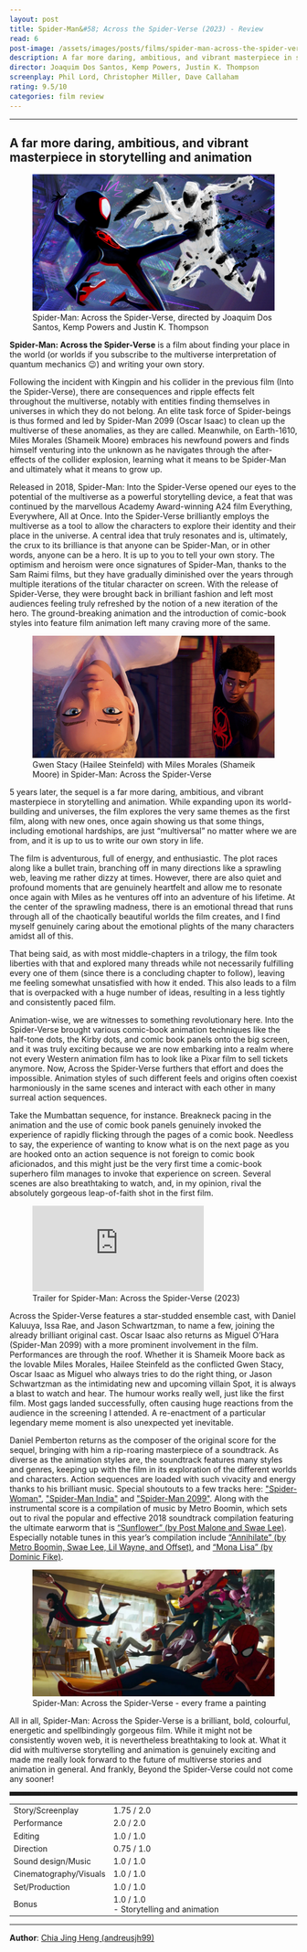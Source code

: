 ```yaml
---
layout: post
title: Spider-Man&#58; Across the Spider-Verse (2023) - Review
read: 6
post-image: /assets/images/posts/films/spider-man-across-the-spider-verse.jpg
description: A far more daring, ambitious, and vibrant masterpiece in storytelling and animation
director: Joaquim Dos Santos, Kemp Powers, Justin K. Thompson
screenplay: Phil Lord, Christopher Miller, Dave Callaham
rating: 9.5/10
categories: film review
---
```


---

## A far more daring, ambitious, and vibrant masterpiece in storytelling and animation

<figure class="film">
  <img src="/assets/images/posts/films/spider-man-across-the-spider-verse.jpg" alt="Spider-Man: Across the Spider-Verse movie still">
  <figcaption><i class="fa-solid fa-film"></i> Spider-Man: Across the Spider-Verse, directed by Joaquim Dos Santos, Kemp Powers and Justin K. Thompson</figcaption>
</figure>

**Spider-Man: Across the Spider-Verse** is a film about finding your place in the world (or worlds if you subscribe to the multiverse interpretation of quantum mechanics 😉) and writing your own story.

Following the incident with Kingpin and his collider in the previous film (Into the Spider-Verse), there are consequences and ripple effects felt throughout the multiverse, notably with entities finding themselves in universes in which they do not belong. An elite task force of Spider-beings is thus formed and led by Spider-Man 2099 (Oscar Isaac) to clean up the multiverse of these anomalies, as they are called. Meanwhile, on Earth-1610, Miles Morales (Shameik Moore) embraces his newfound powers and finds himself venturing into the unknown as he navigates through the after-effects of the collider explosion, learning what it means to be Spider-Man and ultimately what it means to grow up.

Released in 2018, Spider-Man: Into the Spider-Verse opened our eyes to the potential of the multiverse as a powerful storytelling device, a feat that was continued by the marvellous Academy Award-winning A24 film Everything, Everywhere, All at Once. Into the Spider-Verse brilliantly employs the multiverse as a tool to allow the characters to explore their identity and their place in the universe. A central idea that truly resonates and is, ultimately, the crux to its brilliance is that anyone can be Spider-Man, or in other words, anyone can be a hero. It is up to you to tell your own story. The optimism and heroism were once signatures of Spider-Man, thanks to the Sam Raimi films, but they have gradually diminished over the years through multiple iterations of the titular character on screen. With the release of Spider-Verse, they were brought back in brilliant fashion and left most audiences feeling truly refreshed by the notion of a new iteration of the hero. The ground-breaking animation and the introduction of comic-book styles into feature film animation left many craving more of the same.

<figure class="film">
  <img src="/assets/images/posts/films/spider-man-across-the-spider-verse-2.jpg" alt="Spider-Man: Across the Spider-Verse movie still">
  <figcaption><i class="fa-solid fa-film"></i> Gwen Stacy (Hailee Steinfeld) with Miles Morales (Shameik Moore) in Spider-Man: Across the Spider-Verse</figcaption>
</figure>

5 years later, the sequel is a far more daring, ambitious, and vibrant masterpiece in storytelling and animation. While expanding upon its world-building and universes, the film explores the very same themes as the first film, along with new ones, once again showing us that some things, including emotional hardships, are just “multiversal” no matter where we are from, and it is up to us to write our own story in life. 

The film is adventurous, full of energy, and enthusiastic. The plot races along like a bullet train, branching off in many directions like a sprawling web, leaving me rather dizzy at times. However, there are also quiet and profound moments that are genuinely heartfelt and allow me to resonate once again with Miles as he ventures off into an adventure of his lifetime. At the center of the sprawling madness, there is an emotional thread that runs through all of the chaotically beautiful worlds the film creates, and I find myself genuinely caring about the emotional plights of the many characters amidst all of this. 

That being said, as with most middle-chapters in a trilogy, the film took liberties with that and explored many threads while not necessarily fulfilling every one of them (since there is a concluding chapter to follow), leaving me feeling somewhat unsatisfied with how it ended. This also leads to a film that is overpacked with a huge number of ideas, resulting in a less tightly and consistently paced film.

Animation-wise, we are witnesses to something revolutionary here. Into the Spider-Verse brought various comic-book animation techniques like the half-tone dots, the Kirby dots, and comic book panels onto the big screen, and it was truly exciting because we are now embarking into a realm where not every Western animation film has to look like a Pixar film to sell tickets anymore. Now, Across the Spider-Verse furthers that effort and does the impossible. Animation styles of such different feels and origins often coexist harmoniously in the same scenes and interact with each other in many surreal action sequences. 

Take the Mumbattan sequence, for instance. Breakneck pacing in the animation and the use of comic book panels genuinely invoked the experience of rapidly flicking through the pages of a comic book. Needless to say, the experience of wanting to know what is on the next page as you are hooked onto an action sequence is not foreign to comic book aficionados, and this might just be the very first time a comic-book superhero film manages to invoke that experience on screen. Several scenes are also breathtaking to watch, and, in my opinion, rival the absolutely gorgeous leap-of-faith shot in the first film.

<div class="film-trailer">
<figure>
  <iframe src="https://www.youtube.com/embed/cqGjhVJWtEg" title="YouTube video player" frameborder="0" allow="accelerometer; autoplay; clipboard-write; encrypted-media; gyroscope; picture-in-picture; web-share" allowfullscreen></iframe>
  <figcaption><i class="fa-brands fa-youtube"></i> Trailer for Spider-Man: Across the Spider-Verse (2023)</figcaption>
</figure>
</div>

Across the Spider-Verse features a star-studded ensemble cast, with Daniel Kaluuya, Issa Rae, and Jason Schwartzman, to name a few, joining the already brilliant original cast. Oscar Isaac also returns as Miguel O’Hara (Spider-Man 2099) with a more prominent involvement in the film. Performances are through the roof. Whether it is Shameik Moore back as the lovable Miles Morales, Hailee Steinfeld as the conflicted Gwen Stacy, Oscar Isaac as Miguel who always tries to do the right thing, or Jason Schwartzman as the intimidating new and upcoming villain Spot, it is always a blast to watch and hear. The humour works really well, just like the first film. Most gags landed successfully, often causing huge reactions from the audience in the screening I attended. A re-enactment of a particular legendary meme moment is also unexpected yet inevitable.

Daniel Pemberton returns as the composer of the original score for the sequel, bringing with him a rip-roaring masterpiece of a soundtrack. As diverse as the animation styles are, the soundtrack features many styles and genres, keeping up with the film in its exploration of the different worlds and characters. Action sequences are loaded with such vivacity and energy thanks to his brilliant music. Special shoutouts to a few tracks here: <a href="https://open.spotify.com/track/0HuIPfHavk3tsXOtpuyT0O?si=980b425262834cf9" target="_blank">"Spider-Woman"</a>, <a href="https://open.spotify.com/track/6JzXhKJhK1UKTCwZTvchP2?si=fde7a70e23ec46dd" target="_blank">"Spider-Man India"</a> and <a href="https://open.spotify.com/track/6iD9kcWB4h25t7OX8Xk6wT?si=e98bd987234b4c4c" target="_blank">"Spider-Man 2099"</a>. Along with the instrumental score is a compilation of music by Metro Boomin, which sets out to rival the popular and effective 2018 soundtrack compilation featuring the ultimate earworm that is <a href="https://open.spotify.com/track/3KkXRkHbMCARz0aVfEt68P?si=c4e8ba3084ca4c76" target="_blank">“Sunflower” (by Post Malone and Swae Lee)</a>. Especially notable tunes in this year’s compilation include <a href="https://open.spotify.com/track/0grfvXep0gn5nXdQoHue1a?si=126f2b2e9539471b" target="_blank">“Annihilate” (by Metro Boomin, Swae Lee, Lil Wayne, and Offset)</a>, and <a href="https://open.spotify.com/track/37CoOXIsgF3NzbK1zHZetk?si=ee95b7acda1e4a14" target="_blank">“Mona Lisa” (by Dominic Fike)</a>.

<figure class="film">
  <img src="/assets/images/posts/films/spider-man-across-the-spider-verse-3.jpg" alt="Spider-Man: Across the Spider-Verse movie still">
  <figcaption><i class="fa-solid fa-film"></i> Spider-Man: Across the Spider-Verse - every frame a painting</figcaption>
</figure>

All in all, Spider-Man: Across the Spider-Verse is a brilliant, bold, colourful, energetic and spellbindingly gorgeous film. While it might not be consistently woven web, it is nevertheless breathtaking to look at. What it did with multiverse storytelling and animation is genuinely exciting and made me really look forward to the future of multiverse stories and animation in general. And frankly, Beyond the Spider-Verse could not come any sooner!

<hr style="border-style: dashed">

<table class="table table-sm table-striped table-hover">
  <colgroup>
    <col style="width: 30%;">
    <col style="width: 70%;">
  </colgroup>

  <tbody>
    <tr>
      <td>Story/Screenplay</td>
      <td>1.75 / 2.0</td>
    </tr>
    <tr>
      <td>Performance</td>
      <td>2.0 / 2.0</td>
    </tr>
    <tr>
      <td>Editing</td>
      <td>1.0 / 1.0</td>
    </tr>
    <tr>
      <td>Direction</td>
      <td>0.75 / 1.0</td>
    </tr>
    <tr>
      <td>Sound design/Music</td>
      <td>1.0 / 1.0</td>
    </tr>
    <tr>
      <td>Cinematography/Visuals</td>
      <td>1.0 / 1.0</td>
    </tr>
    <tr>
      <td>Set/Production</td>
      <td>1.0 / 1.0</td>
    </tr>
    <tr>
      <td>Bonus</td>
      <td>1.0 / 1.0<br/>- Storytelling and animation</td>
    </tr>
  </tbody>
</table>

---

**Author**: <a href="https://github.com/andreusjh99" target="_blank">Chia Jing Heng (andreusjh99)</a>